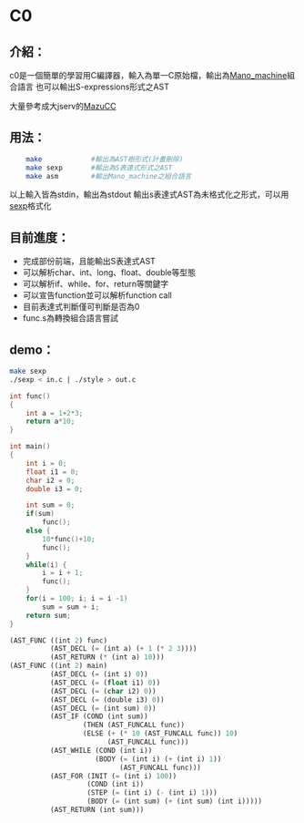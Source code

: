 # C0

## 介紹：

c0是一個簡單的學習用C編譯器，輸入為單一C原始檔，輸出為[Mano\_machine](https://en.wikipedia.org/wiki/Mano_machine)組合語言
也可以輸出S-expressions形式之AST

大量參考成大jserv的[MazuCC](https://github.com/jserv/MazuCC)

## 用法：

```bash
    make            #輸出為AST樹形式(計畫刪除)
    make sexp       #輸出為S表達式形式之AST
    make asm        #輸出Mano_machine之組合語言
```
以上輸入皆為stdin，輸出為stdout
輸出s表達式AST為未格式化之形式，可以用[sexp](https://github.com/hwei115j/sexp)格式化

## 目前進度：

- 完成部份前端，且能輸出S表達式AST
- 可以解析char、int、long、float、double等型態
- 可以解析if、while、for、return等關鍵字
- 可以宣告function並可以解析function call
- 目前表達式判斷僅可判斷是否為0
- func.s為轉換組合語言嘗試

## demo：

```bash
make sexp
./sexp < in.c | ./style > out.c
```

```C
int func()
{
    int a = 1+2*3;
    return a*10;
}

int main()
{
    int i = 0;
    float i1 = 0;
    char i2 = 0;
    double i3 = 0;

    int sum = 0;
    if(sum) 
        func();
    else {
        10*func()+10;
        func();
    }
    while(i) {
        i = i + 1;
        func();
    }
    for(i = 100; i; i = i -1)
        sum = sum + i;
    return sum;
}
```

```lisp
(AST_FUNC ((int 2) func)
          (AST_DECL (= (int a) (+ 1 (* 2 3))))
          (AST_RETURN (* (int a) 10)))
(AST_FUNC ((int 2) main)
          (AST_DECL (= (int i) 0))
          (AST_DECL (= (float i1) 0))
          (AST_DECL (= (char i2) 0))
          (AST_DECL (= (double i3) 0))
          (AST_DECL (= (int sum) 0))
          (AST_IF (COND (int sum))
                  (THEN (AST_FUNCALL func))
                  (ELSE (+ (* 10 (AST_FUNCALL func)) 10)
                        (AST_FUNCALL func)))
          (AST_WHILE (COND (int i))
                     (BODY (= (int i) (+ (int i) 1))
                           (AST_FUNCALL func)))
          (AST_FOR (INIT (= (int i) 100))
                   (COND (int i))
                   (STEP (= (int i) (- (int i) 1)))
                   (BODY (= (int sum) (+ (int sum) (int i)))))
          (AST_RETURN (int sum))) 
```
